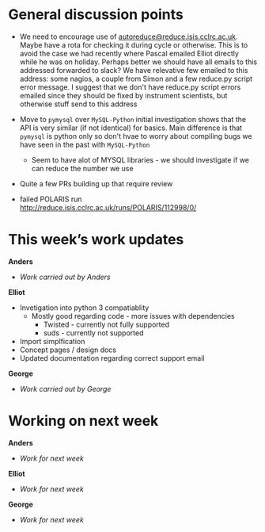 General discussion points
=========================

* We need to encourage use of autoreduce@reduce.isis.cclrc.ac.uk. Maybe have a rota for checking it during cycle or otherwise. This is to avoid the case we had recently where Pascal emailed Elliot directly while he was on holiday. Perhaps better we should have all emails to this addressed forwarded to slack? We have relevative few emailed to this address: some nagios, a couple from Simon and a few reduce.py script error message. I suggest that we don't have reduce.py script errors emailed since they should be fixed by instrument scientists, but otherwise stuff send to this address 

* Move to `pymysql` over `MySQL-Python` initial investigation shows that the API is very similar (if not identical) for basics. Main difference is that `pymysql` is python only so don't hvae to worry about compiling bugs we have seen in the past with `MySQL-Python`
  * Seem to have alot of MYSQL libraries - we should investigate if we can reduce the number we use 

* Quite a few PRs building up that require review

* failed POLARIS run http://reduce.isis.cclrc.ac.uk/runs/POLARIS/112998/0/

This week’s work updates
========================

**Anders**
* *Work carried out by Anders* 

**Elliot**
* Invetigation into python 3 compatiablity
  * Mostly good regarding code - more issues with dependencies
    * Twisted - currently not fully supported
    * suds - currently not supported
* Import simplfication
* Concept pages / design docs
* Updated documentation regarding correct support email

**George**
* *Work carried out by George*

Working on next week
====================

**Anders**
* *Work for next week*

**Elliot**
* *Work for next week*

**George**
* *Work for next week*
